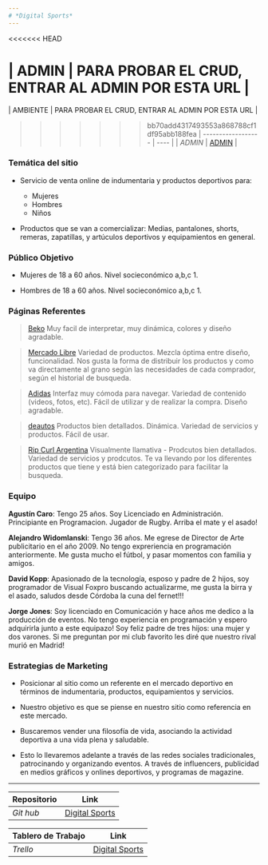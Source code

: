 ```yaml
---
# *Digital Sports*  
---
```


<<<<<<< HEAD



| ADMIN | PARA PROBAR EL CRUD, ENTRAR AL ADMIN POR ESTA URL |
=======
| AMBIENTE | PARA PROBAR EL CRUD, ENTRAR AL ADMIN POR ESTA URL |
>>>>>>> bb70add4317493553a868788cf1df95abb188fea
| ------------------ | ---- |
| *ADMIN* | [ADMIN](http://localhost:3000/products/admin) |





### Temática del sitio

  - Servicio de venta online de indumentaria y productos deportivos para:

	- Mujeres
	- Hombres
	- Niños

  - Productos que se van a comercializar: Medias, pantalones, shorts, remeras, zapatillas, y artúculos deportivos y equipamientos en general.

### Público Objetivo

- Mujeres de 18 a 60 años. Nivel socieconómico a,b,c 1.

- Hombres de 18 a 60 años. Nivel socieconómico a,b,c 1.

### Páginas Referentes

> [Beko](https://www.beko.com/es-es)
Muy facil de interpretar, muy dinámica, colores y diseño agradable.

> [Mercado Libre](https://www.mercadolibre.com.ar)
Variedad de productos. Mezcla óptima entre diseño, funcionalidad. Nos gusta la forma de distribuir los productos y como va directamente al grano según las necesidades de cada comprador, según el historial de busqueda.

> [Adidas](https://www.adidas.com.ar/)
Interfaz muy cómoda para navegar. Variedad de contenido (videos, fotos, etc). Fácil de utilizar y de realizar la compra. Diseño agradable.

> [deautos](https://www.deautos.com/)
Productos bien detallados. Dinámica. Variedad de servicios y productos. Fácil de usar.

> [Rip Curl Argentina](https://www.ripcurlargentina.com/)
Visualmente llamativa - Prodcutos bien detallados. Variedad de servicios y prodcutos. Te va llevando por los diferentes productos que tiene y está bien categorizado para facilitar la busqueda.

### Equipo

**Agustín Caro**: Tengo 25 años. Soy Licenciado en Administración. Principiante en Programacion. Jugador de Rugby. Arriba el mate y el asado!

**Alejandro Widomlanski**: Tengo 36 años. Me egrese de Director de Arte publicitario en el año 2009. No tengo expreriencia en programación anteriormente. Me gusta mucho el fútbol, y pasar momentos con familia y amigos.

**David Kopp**: Apasionado de la tecnología, esposo y padre de 2 hijos, soy programador de Visual Foxpro buscando actualizarme, me gusta la birra y el asado, saludos desde Córdoba la cuna del fernet!!!

**Jorge Jones**: Soy licenciado en Comunicación y hace años me dedico a la producción de eventos. No tengo experiencia en programación y espero adquirirla junto a este equipazo! Soy feliz padre de tres hijos: una mujer y dos varones. Si me preguntan por mi club favorito les diré que nuestro rival murió en Madrid!

### Estrategias de Marketing

- Posicionar al sitio como un referente en el mercado deportivo en términos de indumentaria, productos, equipamientos y servicios.

- Nuestro objetivo es que se piense en nuestro sitio como referencia en este mercado.

- Buscaremos vender una filosofía de vida, asociando la actividad deportiva a una vida plena y saludable.

- Esto lo llevaremos adelante a través de las redes sociales tradicionales, patrocinando y organizando eventos. A través de influencers, publicidad en medios gráficos y onlines deportivos, y programas de magazine.

--- 

| Repositorio | Link |
| ----------- | ---- |
| *Git hub* | [Digital Sports](https://github.com/aguspcaro/Proyecto---Digital-House.git) |


| Tablero de Trabajo | Link |
| ------------------ | ---- |
| *Trello* | [Digital Sports](https://trello.com/b/ltePxjNR/tareas) |


